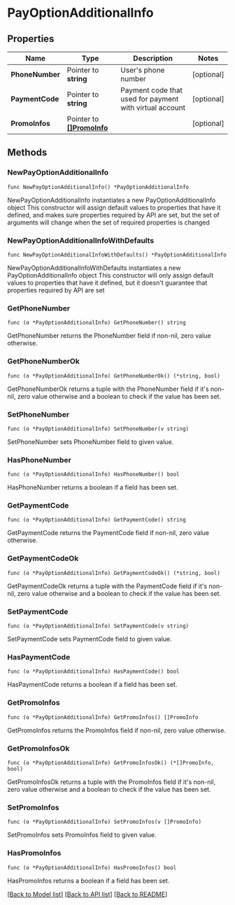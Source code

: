 # PayOptionAdditionalInfo

## Properties

Name | Type | Description | Notes
------------ | ------------- | ------------- | -------------
**PhoneNumber** | Pointer to **string** | User&#39;s phone number | [optional] 
**PaymentCode** | Pointer to **string** | Payment code that used for payment with virtual account | [optional] 
**PromoInfos** | Pointer to [**[]PromoInfo**](PromoInfo.md) |  | [optional] 

## Methods

### NewPayOptionAdditionalInfo

`func NewPayOptionAdditionalInfo() *PayOptionAdditionalInfo`

NewPayOptionAdditionalInfo instantiates a new PayOptionAdditionalInfo object
This constructor will assign default values to properties that have it defined,
and makes sure properties required by API are set, but the set of arguments
will change when the set of required properties is changed

### NewPayOptionAdditionalInfoWithDefaults

`func NewPayOptionAdditionalInfoWithDefaults() *PayOptionAdditionalInfo`

NewPayOptionAdditionalInfoWithDefaults instantiates a new PayOptionAdditionalInfo object
This constructor will only assign default values to properties that have it defined,
but it doesn't guarantee that properties required by API are set

### GetPhoneNumber

`func (o *PayOptionAdditionalInfo) GetPhoneNumber() string`

GetPhoneNumber returns the PhoneNumber field if non-nil, zero value otherwise.

### GetPhoneNumberOk

`func (o *PayOptionAdditionalInfo) GetPhoneNumberOk() (*string, bool)`

GetPhoneNumberOk returns a tuple with the PhoneNumber field if it's non-nil, zero value otherwise
and a boolean to check if the value has been set.

### SetPhoneNumber

`func (o *PayOptionAdditionalInfo) SetPhoneNumber(v string)`

SetPhoneNumber sets PhoneNumber field to given value.

### HasPhoneNumber

`func (o *PayOptionAdditionalInfo) HasPhoneNumber() bool`

HasPhoneNumber returns a boolean if a field has been set.

### GetPaymentCode

`func (o *PayOptionAdditionalInfo) GetPaymentCode() string`

GetPaymentCode returns the PaymentCode field if non-nil, zero value otherwise.

### GetPaymentCodeOk

`func (o *PayOptionAdditionalInfo) GetPaymentCodeOk() (*string, bool)`

GetPaymentCodeOk returns a tuple with the PaymentCode field if it's non-nil, zero value otherwise
and a boolean to check if the value has been set.

### SetPaymentCode

`func (o *PayOptionAdditionalInfo) SetPaymentCode(v string)`

SetPaymentCode sets PaymentCode field to given value.

### HasPaymentCode

`func (o *PayOptionAdditionalInfo) HasPaymentCode() bool`

HasPaymentCode returns a boolean if a field has been set.

### GetPromoInfos

`func (o *PayOptionAdditionalInfo) GetPromoInfos() []PromoInfo`

GetPromoInfos returns the PromoInfos field if non-nil, zero value otherwise.

### GetPromoInfosOk

`func (o *PayOptionAdditionalInfo) GetPromoInfosOk() (*[]PromoInfo, bool)`

GetPromoInfosOk returns a tuple with the PromoInfos field if it's non-nil, zero value otherwise
and a boolean to check if the value has been set.

### SetPromoInfos

`func (o *PayOptionAdditionalInfo) SetPromoInfos(v []PromoInfo)`

SetPromoInfos sets PromoInfos field to given value.

### HasPromoInfos

`func (o *PayOptionAdditionalInfo) HasPromoInfos() bool`

HasPromoInfos returns a boolean if a field has been set.


[[Back to Model list]](../README.md#documentation-for-models) [[Back to API list]](../README.md#documentation-for-api-endpoints) [[Back to README]](../README.md)


